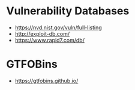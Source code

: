 # Vulnerability Databases

* https://nvd.nist.gov/vuln/full-listing
* http://exploit-db.com/
* https://www.rapid7.com/db/

# GTFOBins

* https://gtfobins.github.io/
